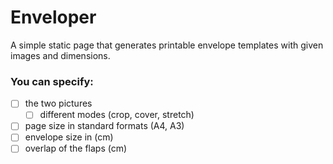 # Enveloper

A simple static page that generates printable envelope templates with given images and dimensions.

### You can specify:

- [ ] the two pictures
  - [ ] different modes (crop, cover, stretch)
- [ ] page size in standard formats (A4, A3)
- [ ] envelope size in (cm)
- [ ] overlap of the flaps (cm)